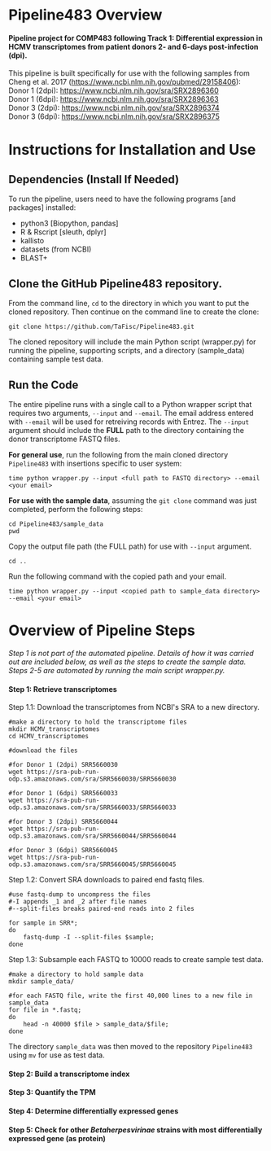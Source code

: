 # Pipeline483 Overview

#### Pipeline project for COMP483 following **Track 1**: Differential expression in HCMV transcriptomes from patient donors 2- and 6-days post-infection (dpi).

This pipeline is built specifically for use with the following samples from Cheng et al. 2017 (<https://www.ncbi.nlm.nih.gov/pubmed/29158406>):   
Donor 1 (2dpi): <https://www.ncbi.nlm.nih.gov/sra/SRX2896360>  
Donor 1 (6dpi): <https://www.ncbi.nlm.nih.gov/sra/SRX2896363>  
Donor 3 (2dpi): <https://www.ncbi.nlm.nih.gov/sra/SRX2896374>  
Donor 3 (6dpi): <https://www.ncbi.nlm.nih.gov/sra/SRX2896375>  

# Instructions for Installation and Use

## Dependencies (Install If Needed)
To run the pipeline, users need to have the following programs [and packages] installed:

- python3 [Biopython, pandas]
- R & Rscript [sleuth, dplyr]
- kallisto
- datasets (from NCBI)
- BLAST+

## Clone the GitHub Pipeline483 repository.
From the command line, `cd` to the directory in which you want to put the cloned repository. Then continue on the command line to create the clone:

```
git clone https://github.com/TaFisc/Pipeline483.git
```

The cloned repository will include the main Python script (wrapper.py) for running the pipeline, supporting scripts, and a directory (sample_data) containing sample test data.

## Run the Code
The entire pipeline runs with a single call to a Python wrapper script that requires two arguments, `--input` and `--email`. The email address entered with `--email` will be used for retreiving records with Entrez. The `--input` argument should include the **FULL** path to the directory containing the donor transcriptome FASTQ files. 

**For general use**, run the following from the main cloned directory `Pipeline483` with insertions specific to user system:
```
time python wrapper.py --input <full path to FASTQ directory> --email <your email>
```
**For use with the sample data**, assuming the `git clone` command was just completed, perform the following steps:
```
cd Pipeline483/sample_data
pwd
```
Copy the output file path (the FULL path) for use with `--input` argument.
```
cd ..
```
Run the following command with the copied path and your email.
```
time python wrapper.py --input <copied path to sample_data directory> --email <your email>
```

# Overview of Pipeline Steps
*Step 1 is not part of the automated pipeline. Details of how it was carried out are included below, as well as the steps to create the sample data. Steps 2-5 are automated by running the main script wrapper.py.*

#### Step 1: Retrieve transcriptomes
Step 1.1: Download the transcriptomes from NCBI's SRA to a new directory.
```
#make a directory to hold the transcriptome files
mkdir HCMV_transcriptomes
cd HCMV_transcriptomes

#download the files

#for Donor 1 (2dpi) SRR5660030
wget https://sra-pub-run-odp.s3.amazonaws.com/sra/SRR5660030/SRR5660030

#for Donor 1 (6dpi) SRR5660033
wget https://sra-pub-run-odp.s3.amazonaws.com/sra/SRR5660033/SRR5660033

#for Donor 3 (2dpi) SRR5660044
wget https://sra-pub-run-odp.s3.amazonaws.com/sra/SRR5660044/SRR5660044

#for Donor 3 (6dpi) SRR5660045
wget https://sra-pub-run-odp.s3.amazonaws.com/sra/SRR5660045/SRR5660045
```
Step 1.2: Convert SRA downloads to paired end fastq files.
```
#use fastq-dump to uncompress the files
#-I appends _1 and _2 after file names
#--split-files breaks paired-end reads into 2 files

for sample in SRR*;
do
	fastq-dump -I --split-files $sample;
done	
```
Step 1.3: Subsample each FASTQ to 10000 reads to create sample test data.
```
#make a directory to hold sample data
mkdir sample_data/

#for each FASTQ file, write the first 40,000 lines to a new file in sample_data
for file in *.fastq;
do
	head -n 40000 $file > sample_data/$file;
done
```
The directory `sample_data` was then moved to the repository `Pipeline483` using `mv` for use as test data.

#### Step 2: Build a transcriptome index

#### Step 3: Quantify the TPM

#### Step 4: Determine differentially expressed genes

#### Step 5: Check for other *Betaherpesvirinae* strains with most differentially expressed gene (as protein)